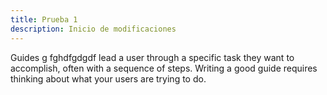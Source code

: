 ```yaml
---
title: Prueba 1
description: Inicio de modificaciones
---
```


Guides g fghdfgdgdf lead a user through a specific task they want to accomplish, often with a sequence of steps.
Writing a good guide requires thinking about what your users are trying to do.

